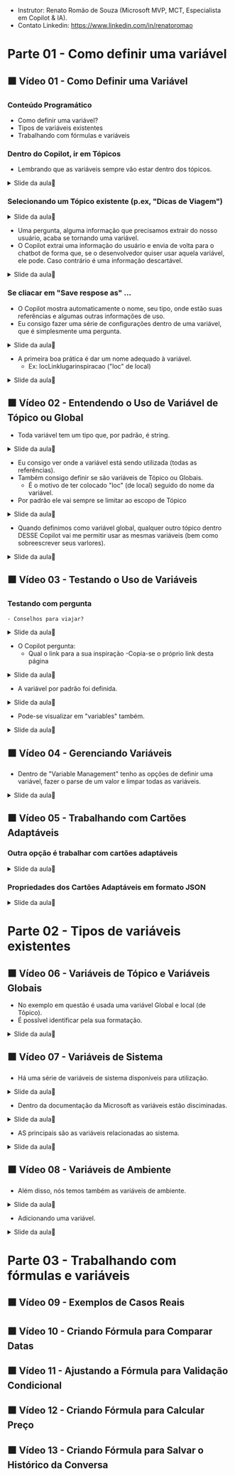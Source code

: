 - Instrutor: Renato Romão de Souza (Microsoft MVP, MCT, Especialista em Copilot & IA).
- Contato Linkedin: https://www.linkedin.com/in/renatoromao

# Parte 01 - Como definir uma variável
 
## 🟩 Vídeo 01 - Como Definir uma Variável

### Conteúdo Programático

- Como definir uma variável?  
- Tipos de variáveis existentes  
- Trabalhando com fórmulas e variáveis

### Dentro do Copilot, ir em Tópicos

- Lembrando que as variáveis sempre vão estar dentro dos tópicos.

<details>
<summary> Slide da aula🔻</summary>
<p align="center">
    <img src="images/image.png" alt="" width="840">
</p>
</details>

### Selecionando um Tópico existente (p.ex, "Dicas de Viagem")

<details>
<summary> Slide da aula🔻</summary>
<p align="center">
    <img src="images/image-2.png" alt="" width="840">
</p>
</details>

- Uma pergunta, alguma informação que precisamos extrair do nosso usuário, acaba se tornando uma variável.
- O Copilot extrai uma informação do usuário e envia de volta para o chatbot de forma que, se o desenvolvedor quiser usar aquela variável, ele pode. Caso contrário é uma informação descartável.

<details>
<summary> Slide da aula🔻</summary>
<p align="center">
    <img src="images/image-3.png" alt="" width="840">
</p>
</details>

### Se cliacar em "Save respose as" ...

- O Copilot mostra automaticamente o nome, seu tipo, onde estão suas referências e algumas outras informações de uso.
- Eu consigo fazer uma série de configurações dentro de uma variável, que é simplesmente uma pergunta.

<details>
<summary> Slide da aula🔻</summary>
<p align="center">
    <img src="images/image-4.png" alt="" width="840">
</p>
</details>

- A primeira boa prática é dar um nome adequado à variável.
    - Ex: locLinklugarinspiracao ("loc" de local)

<details>
<summary> Slide da aula🔻</summary>
<p align="center">
    <img src="images/image-5.png" alt="" width="840">
</p>
</details>

## 🟩 Vídeo 02 - Entendendo o Uso de Variável de Tópico ou Global
 
- Toda variável tem um tipo que, por padrão, é string.

<details>
<summary> Slide da aula🔻</summary>
<p align="center">
    <img src="images/image-6.png" alt="" width="840">
</p>
</details>

- Eu consigo ver onde a variável está sendo utilizada (todas as referências).
- Também consigo definir se são variáveis de Tópico ou Globais.
    - É o motivo de ter colocado "loc" (de local) seguido do nome da variável.
- Por padrão ele vai sempre se limitar ao escopo de Tópico

<details>
<summary> Slide da aula🔻</summary>
<p align="center">
    <img src="images/image-7.png" alt="" width="840">
</p>
</details>

- Quando definimos como variável global, qualquer outro tópico dentro DESSE Copilot vai me permitir usar as mesmas variáveis (bem como sobreescrever seus varlores).

<details>
<summary> Slide da aula🔻</summary>
<p align="center">
    <img src="images/image-8.png" alt="" width="840">
</p>
</details>

## 🟩 Vídeo 03 - Testando o Uso de Variáveis

### Testando com pergunta

    - Conselhos para viajar?

<details>
<summary> Slide da aula🔻</summary>
<p align="center">
    <img src="images/image-9.png" alt="" width="840">
</p>
</details>

- O Copilot pergunta:
    - Qual o link para a sua inspiração
    -Copia-se o próprio link desta página

<details>
<summary> Slide da aula🔻</summary>
<p align="center">
    <img src="images/image-11.png" alt="" width="840">
</p>
</details>

- A variável por padrão foi definida.

<details>
<summary> Slide da aula🔻</summary>
<p align="center">
    <img src="images/image-12.png" alt="" width="840">
</p>
</details>

- Pode-se visualizar em "variables" também.

<details>
<summary> Slide da aula🔻</summary>
<p align="center">
    <img src="images/image-13.png" alt="" width="840">
</p>
</details>

## 🟩 Vídeo 04 - Gerenciando Variáveis
 
- Dentro de "Variable Management" tenho as opções de definir uma variável, fazer o parse de um valor e limpar todas as variáveis.

<details>
<summary> Slide da aula🔻</summary>
<p align="center">
    <img src="images/image-14.png" alt="" width="840">
</p>
</details>

## 🟩 Vídeo 05 - Trabalhando com Cartões Adaptáveis

### Outra opção é trabalhar com cartões adaptáveis

<details>
<summary> Slide da aula🔻</summary>
<p align="center">
    <img src="images/image-15.png" alt="" width="840">
</p>
</details>

### Propriedades dos Cartões Adaptáveis em formato JSON

<details>
<summary> Slide da aula🔻</summary>
<p align="center">
    <img src="images/image-16.png" alt="" width="840">
</p>
</details>


# Parte 02 - Tipos de variáveis existentes
 
## 🟩 Vídeo 06 - Variáveis de Tópico e Variáveis Globais
 
- No exemplo em questão é usada uma variável Global e local (de Tõpico).
- É possĩvel identificar pela sua formatação.

<details>
<summary> Slide da aula🔻</summary>
<p align="center">
    <img src="images/image-17.png" alt="" width="840">
</p>
</details>

## 🟩 Vídeo 07 - Variáveis de Sistema
 
- Há uma série de variáveis de sistema disponíveis para utilização.

<details>
<summary> Slide da aula🔻</summary>
<p align="center">
    <img src="images/image-18.png" alt="" width="840">
</p>
</details>

- Dentro da documentação da Microsoft as variáveis estão disciminadas.

<details>
<summary> Slide da aula🔻</summary>
<p align="center">
    <img src="images/image-19.png" alt="" width="840">
</p>
</details>

- AS principais são as variáveis relacionadas ao sistema.

<details>
<summary> Slide da aula🔻</summary>
<p align="center">
    <img src="images/image-21.png" alt="" width="840">
</p>
</details>

## 🟩 Vídeo 08 - Variáveis de Ambiente

- Além disso, nós temos também as variáveis de ambiente.

<details>
<summary> Slide da aula🔻</summary>
<p align="center">
    <img src="images/image-22.png" alt="" width="840">
</p>
</details>

- Adicionando uma variável.

<details>
<summary> Slide da aula🔻</summary>
<p align="center">
    <img src="images/image-23.png" alt="" width="840">
</p>
</details>

# Parte 03 - Trabalhando com fórmulas e variáveis
 
## 🟩 Vídeo 09 - Exemplos de Casos Reais
 
## 🟩 Vídeo 10 - Criando Fórmula para Comparar Datas
 
## 🟩 Vídeo 11 - Ajustando a Fórmula para Validação Condicional
 
## 🟩 Vídeo 12 - Criando Fórmula para Calcular Preço
 
## 🟩 Vídeo 13 - Criando Fórmula para Salvar o Histórico da Conversa